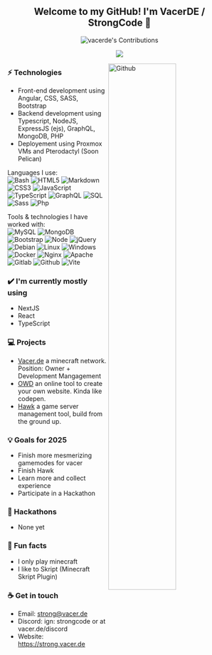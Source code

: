 <h2 align="center"> Welcome to my GitHub! I'm VacerDE / StrongCode 👋 <br/> </h2>
<p align="center">
  <picture>
    <!-- Dark mode image -->
    <source
        srcset="https://github.pumbas.net/api/contributions/vacerde?bgColour=161B22"
        media="(prefers-color-scheme: dark)"
    />
    <!-- Default, light mode image -->
    <img 
        src="https://github.pumbas.net/api/contributions/vacerde?colour=002AFF&bgColour=F6F8FA"
        alt="vacerde's Contributions"
    />
</picture>
</p>

<p align="center">
  <img src="https://github-readme-streak-stats-eight.vercel.app/?user=vacerde&theme=tokyonight" />
</p>

<img width="55%" align="right" alt="Github" src="https://raw.githubusercontent.com/onimur/.github/master/.resources/git-header.svg" />

### ⚡ Technologies
- Front-end development using Angular, CSS, SASS, Bootstrap
- Backend development using Typescript, NodeJS, ExpressJS (ejs), GraphQL, MongoDB, PHP
- Deployement using Proxmox VMs and Pterodactyl (Soon Pelican)

Languages I use: <br>
![Bash](https://img.shields.io/badge/-Bash-141414?style=flat&logo=gnu-bash)
![HTML5](https://img.shields.io/badge/-HTML5-141414?style=flat&logo=html5)
![Markdown](https://img.shields.io/badge/-Markdown-141414?style=flat&logo=markdown)
![CSS3](https://img.shields.io/badge/-CSS3-141414?style=flat&logo=css3)
![JavaScript](https://img.shields.io/badge/-JavaScript-141414?style=flat&logo=javascript)
![TypeScript](https://img.shields.io/badge/-TypeScript-141414?style=flat&logo=typescript)
![GraphQL](https://img.shields.io/badge/-GraphQL-141414?style=flat&logo=graphql)
![SQL](https://img.shields.io/badge/-SQL-141414?style=flat&logo=postgresql)
![Sass](https://img.shields.io/badge/-Sass-141414?style=flat&logo=sass)
![Php](https://img.shields.io/badge/-Php-141414?style=flat&logo=php)

Tools & technologies I have worked with: <br>
![MySQL](https://img.shields.io/badge/-MySQL-141414?style=flat&logo=mysql)
![MongoDB](https://img.shields.io/badge/-MongoDB-141414?style=flat&logo=mongodb)
![Bootstrap](https://img.shields.io/badge/-Bootstrap-141414?style=flat&logo=bootstrap)
![Node](https://img.shields.io/badge/-Node-141414?style=flat&logo=node.js)
![jQuery](https://img.shields.io/badge/-jQuery-141414?style=flat&logo=jquery)
![Debian](https://img.shields.io/badge/-Debian-141414?style=flat&logo=debian)
![Linux](https://img.shields.io/badge/-Linux-141414?style=flat&logo=linux)
![Windows](https://img.shields.io/badge/-Windows-141414?style=flat&logo=windows)
![Docker](https://img.shields.io/badge/-Docker-141414?style=flat&logo=docker)
![Nginx](https://img.shields.io/badge/-Nginx-141414?style=flat&logo=nginx)
![Apache](https://img.shields.io/badge/-Apache-141414?style=flat&logo=apache)
![Gitlab](https://img.shields.io/badge/-Gitlab-141414?style=flat&logo=gitlab)
![Github](https://img.shields.io/badge/-Github-141414?style=flat&logo=github)
![Vite](https://img.shields.io/badge/-Vite-141414?style=flat&logo=vite)


### ✔️ I'm currently mostly using
- NextJS
- React
- TypeScript

### 💻 Projects
- <a href = "https://vacer.de">Vacer.de</a> a minecraft network. Position: Owner + Development Mangagement
- <a href = "https://owd.vacer.de">OWD</a> an online tool to create your own website. Kinda like codepen.
- <a href = "https://hawk-dev.net">Hawk</a> a game server management tool, build from the ground up.

### 💡 Goals for 2025
- Finish more mesmerizing gamemodes for vacer
- Finish Hawk
- Learn more and collect experience
- Participate in a Hackathon

### 🧪 Hackathons
- None yet

### 🌴 Fun facts
- I only play minecraft
- I like to Skript (Minecraft Skript Plugin)

### ☕ Get in touch
- Email: <a href="mailto:strong@vacer.de">strong@vacer.de</a>
- Discord: ign: strongcode or at vacer.de/discord
- Website: https://strong.vacer.de
